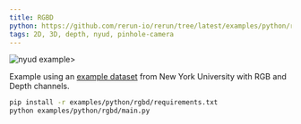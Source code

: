 ```yaml
---
title: RGBD
python: https://github.com/rerun-io/rerun/tree/latest/examples/python/rgbd/main.py
tags: 2D, 3D, depth, nyud, pinhole-camera
---
```


![nyud example>](https://static.rerun.io/dc312393543c6ade698a402c5fe4dc8c588cf029_nyud1.png)

Example using an [example dataset](https://cs.nyu.edu/~silberman/datasets/nyu_depth_v2.html) from New York University with RGB and Depth channels.

```bash
pip install -r examples/python/rgbd/requirements.txt
python examples/python/rgbd/main.py
```
